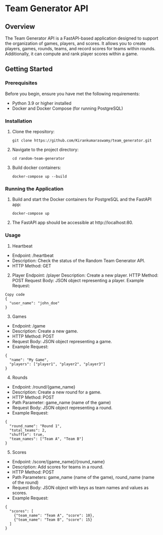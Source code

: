 # Team Generator API

## Overview

The Team Generator API is a FastAPI-based application designed to support the organization of games, players, and scores. It allows you to create players, games, rounds, teams, and record scores for teams within rounds. Additionally, it can compute and rank player scores within a game.

## Getting Started
### Prerequisites

Before you begin, ensure you have met the following requirements:

- Python 3.9 or higher installed
- Docker and Docker Compose (for running PostgreSQL)

### Installation

1. Clone the repository:

   ```
   git clone https://github.com/Kirankumaraswamy/team_generator.git
   ```
   
2. Navigate to the project directory:
   ```
   cd random-team-generator
   ```
   
3. Build docker containers:
   ```
   docker-compose up --build
   ```
   
### Running the Application
1. Build and start the Docker containers for PostgreSQL and the FastAPI app:
   ```
   docker-compose up
   ```
2. The FastAPI app should be accessible at http://localhost:80.

### Usage
1. Heartbeat
* Endpoint: /heartbeat
* Description: Check the status of the Random Team Generator API.
* HTTP Method: GET

2. Player
Endpoint: /player
Description: Create a new player.
HTTP Method: POST
Request Body: JSON object representing a player.
Example Request:

```
Copy code
{
  "user_name": "john_doe"
}
```

3. Games
* Endpoint: /game
* Description: Create a new game.
* HTTP Method: POST
* Request Body: JSON object representing a game.
* Example Request:

```
{
  "name": "My Game",
  "players": ["player1", "player2", "player3"]
}
```

4. Rounds
* Endpoint: /round/{game_name}
* Description: Create a new round for a game.
* HTTP Method: POST
* Path Parameter: game_name (name of the game)
* Request Body: JSON object representing a round.
* Example Request:

```
{
  "round_name": "Round 1",
  "total_teams": 2,
  "shuffle": true,
  "team_names": ["Team A", "Team B"]
}
```

5. Scores
* Endpoint: /score/{game_name}/{round_name}
* Description: Add scores for teams in a round.
* HTTP Method: POST
* Path Parameters: game_name (name of the game), round_name (name of the round)
* Request Body: JSON object with keys as team names and values as scores.
* Example Request:

```
{
  "scores": [
    {"team_name": "Team A", "score": 10},
    {"team_name": "Team B", "score": 15}
  ]
}
```
